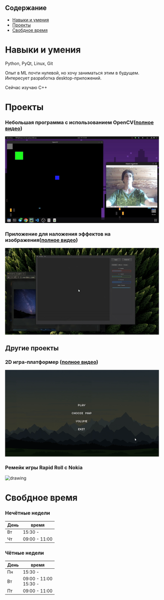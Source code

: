 ## Содержание
- [Навыки и умения](#навыки-и-умения)
- [Проекты](#проекты)
- [Свобдное время](#свобдное-время)


# Навыки и умения

Python, PyQt, Linux, Git

Опыт в ML почти нулевой, но хочу заниматься этим в будущем.
Интересует разработка desktop-приложений.

Сейчас изучаю C++

# Проекты

### Небольшая программа с использованием OpenCV([полное видео](opencv_demo.mp4))
![](opencv_demo.GIF)

### Приложение для наложения эффектов на изображения([полное видео](qt_app.mp4))
![](qt_app.GIF)


## Другие проекты

### 2D игра-платформер ([полное видео](game_demo.mp4))
![](game_demo.gif)


### Ремейк игры Rapid Roll с Nokia
<img src="rapid_roll_demo.gif" alt="drawing" height="500"/>

# Свобдное время

### Нечётные недели
|День| время                       |
|----|-----------------------------|
|Вт  | 15:30 -                     |
|Чт  | 09:00 - 11:00               |

### Чётные недели
|День| время                       |
|----|-----------------------------|
|Пн  | 15:30 -                     |
|Вт  | 09:00 - 11:00 </br> 15:30 - |
|Пт  | 09:00 - 11:00               |
